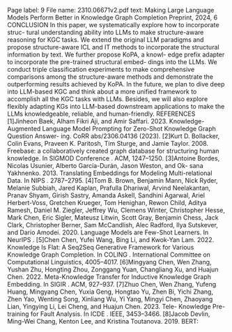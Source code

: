 Page label: 9
File name: 2310.06671v2.pdf
text:
Making Large Language Models Perform Better in
Knowledge Graph Completion Preprint, 2024,
6 CONCLUSION
In this paper, we systematically explore how to incorporate struc-
tural understanding ability into LLMs to make structure-aware
reasoning for KGC tasks. We extend the original LLM paradigms
and propose structure-aware ICL and IT methods to incorporate the
structural information by text. We further propose KoPA, a knowl-
edge prefix adapter to incorporate the pre-trained structural embed-
dings into the LLMs. We conduct triple classification experiments
to make comprehensive comparisons among the structure-aware
methods and demonstrate the outperforming results achieved by
KoPA. In the future, we plan to dive deep into LLM-based KGC and
think about a more unified framework to accomplish all the KGC
tasks with LLMs. Besides, we will also explore flexibly adapting
KGs into LLM-based downstream applications to make the LLMs
knowledgeable, reliable, and human-friendly.
REFERENCES
[1]Jinheon Baek, Alham Fikri Aji, and Amir Saffari. 2023. Knowledge-Augmented
Language Model Prompting for Zero-Shot Knowledge Graph Question Answer-
ing. CoRR abs/2306.04136 (2023).
[2]Kurt D. Bollacker, Colin Evans, Praveen K. Paritosh, Tim Sturge, and Jamie Taylor.
2008. Freebase: a collaboratively created graph database for structuring human
knowledge. In SIGMOD Conference . ACM, 1247–1250.
[3]Antoine Bordes, Nicolas Usunier, Alberto García-Durán, Jason Weston, and Ok-
sana Yakhnenko. 2013. Translating Embeddings for Modeling Multi-relational
Data. In NIPS . 2787–2795.
[4]Tom B. Brown, Benjamin Mann, Nick Ryder, Melanie Subbiah, Jared Kaplan,
Prafulla Dhariwal, Arvind Neelakantan, Pranav Shyam, Girish Sastry, Amanda
Askell, Sandhini Agarwal, Ariel Herbert-Voss, Gretchen Krueger, Tom Henighan,
Rewon Child, Aditya Ramesh, Daniel M. Ziegler, Jeffrey Wu, Clemens Winter,
Christopher Hesse, Mark Chen, Eric Sigler, Mateusz Litwin, Scott Gray, Benjamin
Chess, Jack Clark, Christopher Berner, Sam McCandlish, Alec Radford, Ilya
Sutskever, and Dario Amodei. 2020. Language Models are Few-Shot Learners. In
NeurIPS .
[5]Chen Chen, Yufei Wang, Bing Li, and Kwok-Yan Lam. 2022. Knowledge Is Flat:
A Seq2Seq Generative Framework for Various Knowledge Graph Completion. In
COLING . International Committee on Computational Linguistics, 4005–4017.
[6]Mingyang Chen, Wen Zhang, Yushan Zhu, Hongting Zhou, Zonggang Yuan,
Changliang Xu, and Huajun Chen. 2022. Meta-Knowledge Transfer for Inductive
Knowledge Graph Embedding. In SIGIR . ACM, 927–937.
[7]Zhuo Chen, Wen Zhang, Yufeng Huang, Mingyang Chen, Yuxia Geng, Hongtao
Yu, Zhen Bi, Yichi Zhang, Zhen Yao, Wenting Song, Xinliang Wu, Yi Yang, Mingyi
Chen, Zhaoyang Lian, Yingying Li, Lei Cheng, and Huajun Chen. 2023. Tele-
Knowledge Pre-training for Fault Analysis. In ICDE . IEEE, 3453–3466.
[8]Jacob Devlin, Ming-Wei Chang, Kenton Lee, and Kristina Toutanova. 2019. BERT: